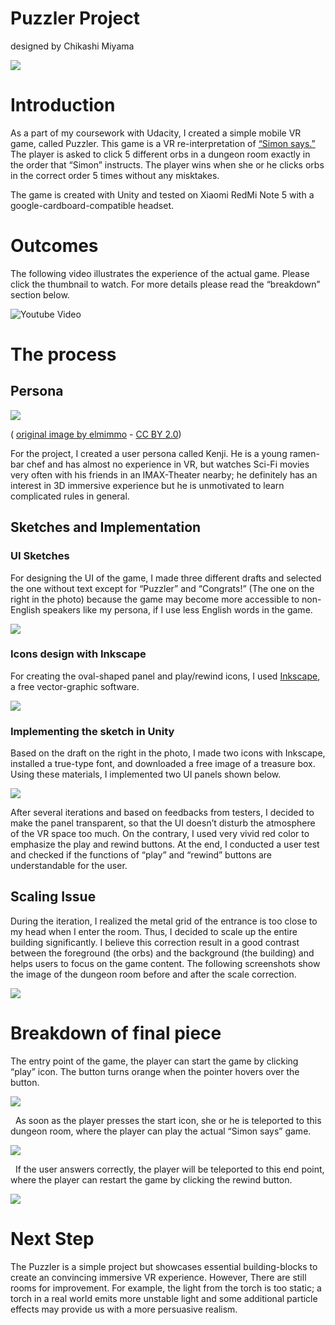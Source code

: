 Puzzler Project
===============

designed by Chikashi Miyama

![](img/entrance.PNG)

Introduction
============

As a part of my coursework with Udacity, I created a simple mobile VR game,
called Puzzler. This game is a VR re-interpretation of [“Simon
says.”](https://en.wikipedia.org/wiki/Simon_Says) The player is asked to click 5 different
orbs in a dungeon room exactly in the order that “Simon” instructs. The player wins when she
or he clicks orbs in the correct order 5 times without any misktakes.

The game is created with Unity and tested on Xiaomi RedMi Note 5 with a google-cardboard-compatible headset.

Outcomes
========

The following video illustrates the experience of the actual game. Please click the thumbnail to watch.
For more details please read the “breakdown” section below.

![[Youtube Video](https://www.youtube.com/watch?v=IeFZDdO06eE)](https://img.youtube.com/vi/IeFZDdO06eE/0.jpg)
 

The process
===========

Persona
-------

![](img/motokichi.PNG)

( [original image by elmimmo](https://en.wikipedia.org/wiki/Ramen_shop#/media/File:Tachi-g%C3%BAi_ramen_2014_(14327023280).jpg) - [CC BY 2.0](https://creativecommons.org/licenses/by/2.0/))

For the project, I created a user persona called Kenji. He is a young ramen-bar chef and has almost no experience in VR, but watches Sci-Fi movies very often with his friends in an IMAX-Theater nearby; he definitely has an interest in 3D
immersive experience but he is unmotivated to learn complicated rules in general.

Sketches and Implementation
---------------------------

### UI Sketches

For designing the UI of the game, I made three different drafts and selected the one without text except for “Puzzler” and “Congrats!” (The one on the right in the photo) because the game may become more accessible to non-English speakers like my persona, if I use less English words in the game.

![](img/sketches_processed.jpg)

### Icons design with Inkscape

For creating the oval-shaped panel and play/rewind icons, I used [Inkscape](https://inkscape.org/), a free vector-graphic software.

![](img/inkscape.PNG)

### Implementing the sketch in Unity

Based on the draft on the right in the photo, I made two icons with Inkscape, installed a true-type font, and downloaded a free image of a treasure box. Using these materials, I implemented two UI panels shown below.

![](img/implmentation.PNG)

After several iterations and based on feedbacks from testers, I decided to make the panel transparent, so that the UI doesn’t disturb the atmosphere of the VR space too much. On the contrary, I used very vivid red color to emphasize the play and rewind buttons. At the end, I conducted a user test and checked if the functions of “play” and “rewind” buttons are understandable for the user.

Scaling Issue
-------------

During the iteration, I realized the metal grid of the entrance is too close to my head when I enter the room. Thus, I decided to scale up the entire building significantly. I believe this correction result in a good contrast between the foreground (the orbs) and the background (the building) and helps users to focus on the game content. The following screenshots show the image of the dungeon room before and after the scale correction.

![](img/before_after.png)

Breakdown of final piece
========================

The entry point of the game, the player can start the game by clicking “play” icon. The button turns orange when the pointer hovers over the button. 

![](img/start.PNG)

 
As soon as the player presses the start icon, she or he is teleported to this dungeon room, where the player can play the actual “Simon says” game. 

![](img/play.PNG)

 
If the user answers correctly, the player will be teleported to this end point, where the player can restart the game by clicking the rewind button.

![](img/end.PNG)

Next Step
=========

The Puzzler is a simple project but showcases essential building-blocks to
create an convincing immersive VR experience. However, There are still rooms for
improvement. For example, the light from the torch is too static; a torch in a
real world emits more unstable light and some additional particle effects may
provide us with a more persuasive realism.
